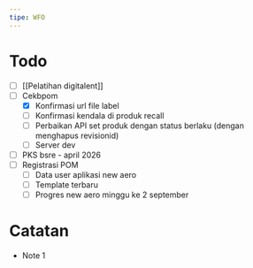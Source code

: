 ```yaml
---
tipe: WFO
---
```

# Todo
- [ ] [[Pelatihan digitalent]] 
- [ ] Cekbpom
	- [x] Konfirmasi url file label
	- [ ] Konfirmasi kendala di produk recall
	- [ ] Perbaikan API set produk dengan status berlaku (dengan menghapus revisionid)
	- [ ] Server dev
- [ ] PKS bsre - april 2026
- [ ] Registrasi POM
	- [ ] Data user aplikasi new aero
	- [ ] Template terbaru
	- [ ] Progres new aero minggu ke 2 september
# Catatan
- Note 1
